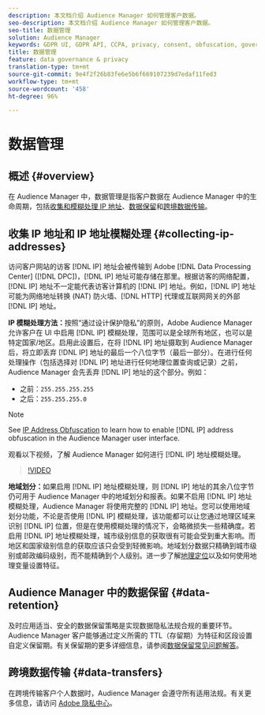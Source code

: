 ```yaml
---
description: 本文档介绍 Audience Manager 如何管理客户数据。
seo-description: 本文档介绍 Audience Manager 如何管理客户数据。
seo-title: 数据管理
solution: Audience Manager
keywords: GDPR UI, GDPR API, CCPA, privacy, consent, obfuscation, governance
title: 数据管理
feature: data governance & privacy
translation-type: tm+mt
source-git-commit: 9e4f2f26b83fe6e5b6f669107239d7edaf11fed3
workflow-type: tm+mt
source-wordcount: '458'
ht-degree: 96%

---
```



# 数据管理

## 概述 {#overview}

在 Audience Manager 中，数据管理是指客户数据在 Audience Manager 中的生命周期，包括[收集和模糊处理 IP 地址](data-governance.md#collecting-ip-addresses)、[数据保留](data-governance.md#data-retention)和[跨境数据传输](data-governance.md#data-transfers)。

## 收集 IP 地址和 IP 地址模糊处理 {#collecting-ip-addresses}

访问客户网站的访客 [!DNL IP] 地址会被传输到 Adobe [!DNL Data Processing Center] ([!DNL DPC])，[!DNL IP] 地址可能存储在那里。根据访客的网络配置，[!DNL IP] 地址不一定能代表访客计算机的 [!DNL IP] 地址。例如，[!DNL IP] 地址可能为网络地址转换 (NAT) 防火墙、[!DNL HTTP] 代理或互联网网关的外部 [!DNL IP] 地址。

**IP 模糊处理方法：**&#x200B;按照“通过设计保护隐私”的原则，Adobe Audience Manager 允许客户在 UI 中启用 [!DNL IP] 模糊处理，范围可以是全球所有地区，也可以是特定国家/地区。启用此设置后，在将 [!DNL IP] 地址摄取到 Audience Manager 后，将立即丢弃 [!DNL IP] 地址的最后一个八位字节（最后一部分）。在进行任何处理操作（包括选择对 [!DNL IP] 地址进行任何地理位置查询或记录）之前，Audience Manager 会先丢弃 [!DNL IP] 地址的这个部分。例如：

* 之前：`255.255.255.255`
* 之后：`255.255.255.0`

>[!NOTE]
>
>See [IP Address Obfuscation](../../features/administration/ip-obfuscation.md) to learn how to enable [!DNL IP] address obfuscation in the Audience Manager user interface.

观看以下视频，了解 Audience Manager 如何进行 [!DNL IP] 地址模糊处理。

>[!VIDEO](https://video.tv.adobe.com/v/27218/)

**地域划分：**&#x200B;如果启用 [!DNL IP] 地址模糊处理，则 [!DNL IP] 地址的其余八位字节仍可用于 Audience Manager 中的地域划分和报表。如果不启用 [!DNL IP] 地址模糊处理，Audience Manager 将使用完整的 [!DNL IP] 地址。您可以使用地域划分功能，不论是否使用 [!DNL IP] 模糊处理，该功能都可以让您通过地理区域来识别 [!DNL IP] 位置，但是在使用模糊处理的情况下，会略微损失一些精确度。若启用 [!DNL IP] 地址模糊处理，城市级别信息的获取很有可能会受到重大影响。而地区和国家级别信息的获取应该只会受到轻微影响。地域划分数据只精确到城市级别或邮政编码级别，而不能精确到个人级别。进一步了解[地理定位](../../features/traits/trait-geotarget-keys.md)以及如何使用地理变量设置特征。

## Audience Manager 中的数据保留 {#data-retention}

及时应用适当、安全的数据保留策略是实现数据隐私法规合规的重要环节。Audience Manager 客户能够通过定义所需的 TTL（存留期）为特征和区段设置自定义保留期。有关保留期的更多详细信息，请参阅[数据保留常见问题解答](../../faq/faq-privacy.md)。

## 跨境数据传输 {#data-transfers}

在跨境传输客户个人数据时，Audience Manager 会遵守所有适用法规。有关更多信息，请访问 [Adobe 隐私中心](https://www.adobe.com/cn/privacy/eudatatransfers.html)。